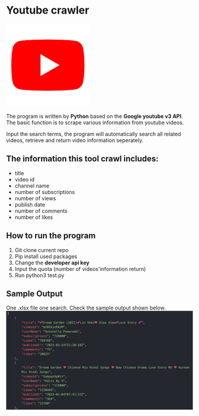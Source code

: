 # Youtube crawler
![Alt text](./youtube.png "Optional Title")

The program is written by **Python** based on the **Google youtube v3 API**. The basic function is to scrape various information from youtube videos. 

Input the search terms, the program will automatically search all related videos, retrieve and return video information seperately.

## The information this tool crawl includes:
- title
- video id
- channel name
- number of subscriptions
- number of views
- publish date
- number of comments
- number of likes

## How to run the program
1. Git clone current repo
2. Pip install used packages
3. Change the **developer api key**
4. Input the quota (number of videos'information return)
5. Run python3 test.py

## Sample Output
One .xlsx file one search. Check the sample output shown below.
![Alt text](./sample_output.png "Optional Title")

